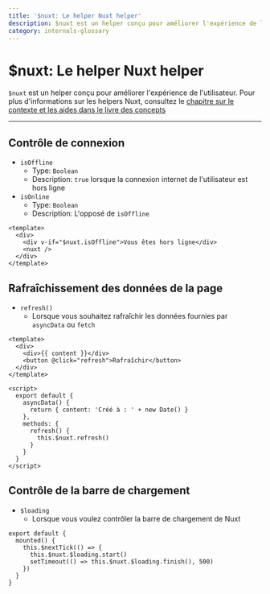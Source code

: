 ```yaml
---
title: '$nuxt: Le helper Nuxt helper'
description: $nuxt est un helper conçu pour améliorer l'expérience de l'utilisateur.
category: internals-glossary
---
```


# $nuxt: Le helper Nuxt helper

`$nuxt` est un helper conçu pour améliorer l'expérience de l'utilisateur.
Pour plus d'informations sur les helpers Nuxt, consultez le [chapitre sur le contexte et les aides dans le livre des concepts](/docs/concepts/context-helpers#nuxt-the-nuxtjs-helper)

---

## Contrôle de connexion

- `isOffline`
  - Type: `Boolean`
  - Description: `true` lorsque la connexion internet de l'utilisateur est hors ligne
- `isOnline`
  - Type: `Boolean`
  - Description: L'opposé de `isOffline`

```html{}[layouts/default.vue]
<template>
  <div>
    <div v-if="$nuxt.isOffline">Vous êtes hors ligne</div>
    <nuxt />
  </div>
</template>
```

## Rafraîchissement des données de la page

- `refresh()`
  - Lorsque vous souhaitez rafraîchir les données fournies par `asyncData` ou `fetch`

```html{}[example.vue]
<template>
  <div>
    <div>{{ content }}</div>
    <button @click="refresh">Rafraîchir</button>
  </div>
</template>

<script>
  export default {
    asyncData() {
      return { content: 'Créé à : ' + new Date() }
    },
    methods: {
      refresh() {
        this.$nuxt.refresh()
      }
    }
  }
</script>
```

## Contrôle de la barre de chargement

- `$loading`
  - Lorsque vous voulez contrôler la barre de chargement de Nuxt

```js{}[]
export default {
  mounted() {
    this.$nextTick(() => {
      this.$nuxt.$loading.start()
      setTimeout(() => this.$nuxt.$loading.finish(), 500)
    })
  }
}
```

